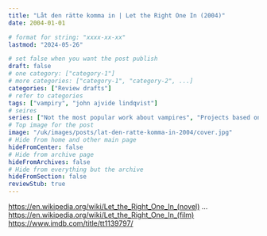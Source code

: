 ```yaml
---
title: "Låt den rätte komma in | Let the Right One In (2004)"
date: 2004-01-01

# format for string: "xxxx-xx-xx"
lastmod: "2024-05-26"

# set false when you want the post publish
draft: false
# one category: ["category-1"]
# more categories: ["category-1", "category-2", ...]
categories: ["Review drafts"]
# refer to categories
tags: ["vampiry", "john ajvide lindqvist"]
# seires
series: ["Not the most popular work about vampires", "Projects based on northern folklore", "Horrors that are referenced"]
# Top image for the post
image: "/uk/images/posts/lat-den-ratte-komma-in-2004/cover.jpg"
# Hide from home and other main page
hideFromCenter: false
# Hide from archive page
hideFromArchives: false
# Hide from everything but the archive
hideFromSection: false
reviewStub: true
---
```

https://en.wikipedia.org/wiki/Let_the_Right_One_In_(novel)
...
https://en.wikipedia.org/wiki/Let_the_Right_One_In_(film)
https://www.imdb.com/title/tt1139797/
<!--more-->